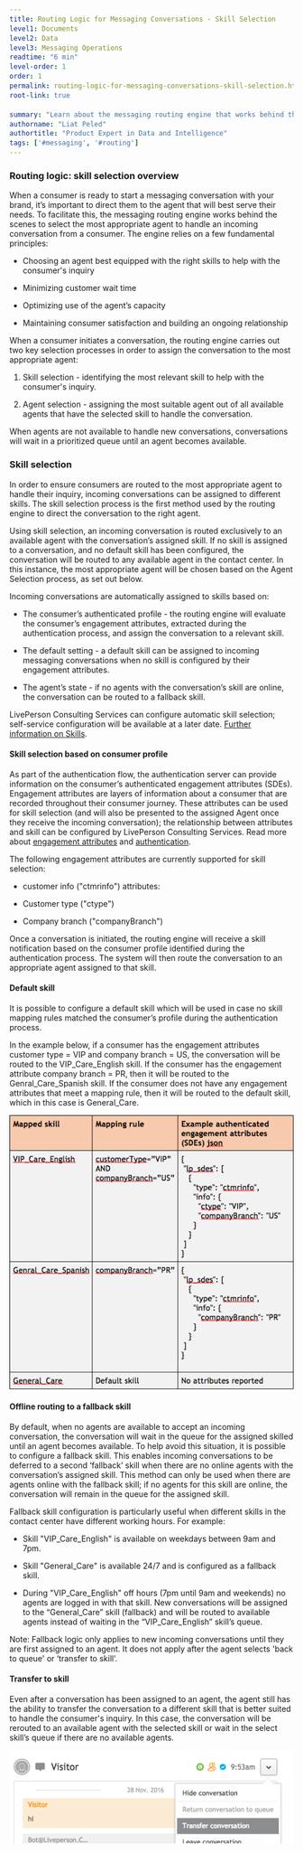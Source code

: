 ```yaml
---
title: Routing Logic for Messaging Conversations - Skill Selection
level1: Documents
level2: Data
level3: Messaging Operations
readtime: "6 min"
level-order: 1
order: 1
permalink: routing-logic-for-messaging-conversations-skill-selection.html
root-link: true

summary: "Learn about the messaging routing engine that works behind the scenes to select the agent that will handle an incoming conversation."
authorname: "Liat Peled"
authortitle: "Product Expert in Data and Intelligence"
tags: ['#messaging', '#routing']
---
```



### Routing logic: skill selection overview

When a consumer is ready to start a messaging conversation with your brand, it’s important to direct them to the agent that will best serve their needs. To facilitate this, the messaging routing engine works behind the scenes to select the most appropriate agent to handle an incoming conversation from a consumer. The engine relies on a few fundamental principles:

* Choosing an agent best equipped with the right skills to help with the consumer's inquiry

* Minimizing customer wait time

* Optimizing use of the agent’s capacity

* Maintaining consumer satisfaction and building an ongoing relationship

When a consumer initiates a conversation, the routing engine carries out two key selection processes in order to assign the conversation to the most appropriate agent:

1. Skill selection - identifying the most relevant skill to help with the consumer's inquiry.

2. Agent selection - assigning the most suitable agent out of all available agents that have the selected skill to handle the conversation.

When agents are not available to handle new conversations, conversations will wait in a prioritized queue until an agent becomes available.

### Skill selection

In order to ensure consumers are routed to the most appropriate agent to handle their inquiry, incoming conversations can be assigned to different skills. The skill selection process is the first method used by the routing engine to direct the conversation to the right agent.

Using skill selection, an incoming conversation is routed exclusively to an available agent with the conversation’s assigned skill. If no skill is assigned to a conversation, and no default skill has been configured, the conversation will be routed to any available agent in the contact center. In this instance, the most appropriate agent will be chosen based on the Agent Selection process, as set out below.

Incoming conversations are automatically assigned to skills based on:

* The consumer’s authenticated profile - the routing engine will evaluate the consumer’s engagement attributes, extracted during the authentication process, and assign the conversation to a relevant skill.

* The default setting - a default skill can be assigned to incoming messaging conversations when no skill is configured by their engagement attributes.

* The agent’s state - if no agents with the conversation’s skill are online, the conversation can be routed to a fallback skill.

LivePerson Consulting Services can configure automatic skill selection; self-service configuration will be available at a later date. [Further information on Skills](https://ce-sr.s3.amazonaws.com/CA/Admin/skills/29_Skills.pdf).

#### Skill selection based on consumer profile

As part of the authentication flow, the authentication server can provide information on the consumer’s authenticated engagement attributes (SDEs). Engagement attributes are layers of information about a consumer that are recorded throughout their consumer journey. These attributes can be used for skill selection (and will also be presented to the assigned Agent once they receive the incoming conversation); the relationship between attributes and skill can be configured by LivePerson Consulting Services. Read more about [engagement attributes](https://ce-sr.s3.amazonaws.com/CA/Campaigns/Engagement%20Attributes%20Overview.pdf) and [authentication](https://s3-eu-west-1.amazonaws.com/ce-sr/CA/security/Authenticated+Interactions+with+oAuth+2.0.pdf).

The following engagement attributes are currently supported for skill selection:

*  customer info ("ctmrinfo") attributes:

* Customer type ("ctype")

* Company branch ("companyBranch")

Once a conversation is initiated, the routing engine will receive a skill notification based on the consumer profile identified during the authentication process. The system will then route the conversation to an appropriate agent assigned to that skill.

#### Default skill

It is possible to configure a default skill which will be used in case no skill mapping rules matched the consumer’s profile during the authentication process.

In the example below, if a consumer has the engagement attributes customer type = VIP and company branch = US, the conversation will be routed to the VIP_Care_English skill. If the consumer has the engagement attribute company branch = PR, then it will be routed to the Genral_Care_Spanish skill. If the consumer does not have any engagement attributes that meet a mapping rule, then it will be routed to the default skill, which in this case is General_Care.


![mapping of skills](img/mapped-skill.png)

#### Offline routing to a fallback skill

By default, when no agents are available to accept an incoming conversation, the conversation will wait in the queue for the assigned skilled until an agent becomes available. To help avoid this situation, it is possible to configure a fallback skill. This enables incoming conversations to be deferred to a second ‘fallback’ skill when there are no online agents with the conversation’s assigned skill. This method can only be used when there are agents online with the fallback skill; if no agents for this skill are online, the conversation will remain in the queue for the assigned skill.


Fallback skill configuration is particularly useful when different skills in the contact center have different working hours. For example:

* Skill "VIP_Care_English" is available on weekdays between 9am and 7pm.

* Skill "General_Care" is available 24/7 and is configured as a fallback skill.

* During "VIP_Care_English" off hours (7pm until 9am and weekends) no agents are logged in with that skill. New conversations will be assigned to the “General_Care” skill (fallback) and will be routed to available agents instead of waiting in the “VIP_Care_English” skill’s queue.

Note: Fallback logic only applies to new incoming conversations until they are first assigned to an agent. It does not apply after the agent selects 'back to queue' or ‘transfer to skill’.

#### Transfer to skill

Even after a conversation has been assigned to an agent, the agent still has the ability to transfer the conversation to a different skill that is better suited to handle the consumer's inquiry. 
In this case, the conversation will be rerouted to an available agent with the selected skill or wait in the select skill’s queue if there are no available agents.

![agent-selection](img/agent-selection.png)
